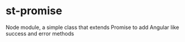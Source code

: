 # st-promise
Node module, a simple class that extends Promise to add Angular like success and error methods
